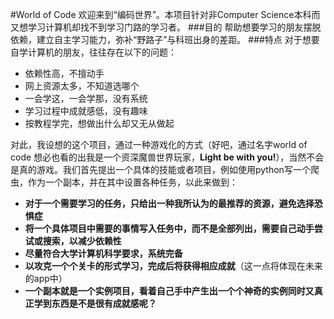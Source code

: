 #World of Code
欢迎来到“编码世界”。本项目针对非Computer Science本科而又想学习计算机却找不到学习门路的学习者。
###目的
帮助想要学习的朋友摆脱依赖，建立自主学习能力，弥补“野路子”与科班出身的差距。
###特点
对于想要自学计算机的朋友，往往存在以下的问题：
*	依赖性高，不擅动手
*	网上资源太多，不知道选哪个
*	一会学这，一会学那，没有系统
*	学习过程中成就感低，没有趣味
*	按教程学完，想做出什么却又无从做起

对此，我设想的这个项目，通过一种游戏化的方式（好吧，通过名字world of code 想必也看的出我是一个资深魔兽世界玩家，**Light be with you!**），当然不会是真的游戏。我们首先提出一个具体的技能或者项目，例如使用python写一个爬虫，作为一个副本，并在其中设置各种任务，以此来做到：
*	**对于一个需要学习的任务，只给出一种我所认为的最推荐的资源，避免选择恐惧症**
*	**将一个具体项目中需要的事情写入任务中，而不是全部列出，需要自己动手尝试或搜索，以减少依赖性**
*	**尽量符合大学计算机科学要求，系统完备**
*	**以攻克一个个关卡的形式学习，完成后将获得相应成就**（这一点将体现在未来的app中）
*	**一个副本就是一个实例项目，看着自己手中产生出一个个神奇的实例同时又真正学到东西是不是很有成就感呢？**


